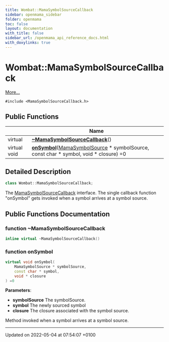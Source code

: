 ```yaml
---
title: Wombat::MamaSymbolSourceCallback
sidebar: openmama_sidebar
folder: openmama
toc: false
layout: documentation
with_title: false
sidebar_url: /openmama_api_reference_docs.html
with_doxylinks: true
---
```


# Wombat::MamaSymbolSourceCallback



 [More...](#detailed-description)


`#include <MamaSymbolSourceCallback.h>`

## Public Functions

|                | Name           |
| -------------- | -------------- |
| virtual | **[~MamaSymbolSourceCallback](classWombat_1_1MamaSymbolSourceCallback.html#function-~mamasymbolsourcecallback)**() |
| virtual void | **[onSymbol](classWombat_1_1MamaSymbolSourceCallback.html#function-onsymbol)**([MamaSymbolSource](classWombat_1_1MamaSymbolSource.html) * symbolSource, const char * symbol, void * closure) =0 |

## Detailed Description

```cpp
class Wombat::MamaSymbolSourceCallback;
```


The [MamaSymbolSourceCallback](classWombat_1_1MamaSymbolSourceCallback.html) interface. The single callback function "onSymbol" gets invoked when a symbol arrives at a symbol source. 

## Public Functions Documentation

### function ~MamaSymbolSourceCallback

```cpp
inline virtual ~MamaSymbolSourceCallback()
```


### function onSymbol

```cpp
virtual void onSymbol(
    MamaSymbolSource * symbolSource,
    const char * symbol,
    void * closure
) =0
```


**Parameters**: 

  * **symbolSource** The symbolSource. 
  * **symbol** The newly sourced symbol 
  * **closure** The closure associated with the symbol source. 


Method invoked when a symbol arrives at a symbol source.


-------------------------------

Updated on 2022-05-04 at 07:54:07 +0100